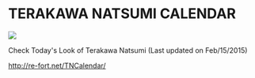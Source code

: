 TERAKAWA NATSUMI CALENDAR
====

![](https://raw.githubusercontent.com/re-fort/TNCalendar/gh-pages/image/sample.png)

Check Today's Look of Terakawa Natsumi
(Last updated on Feb/15/2015)

http://re-fort.net/TNCalendar/
